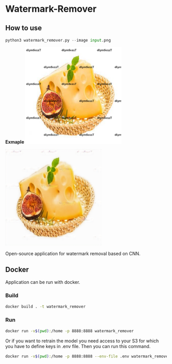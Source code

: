 # Watermark-Remover
## How to use

```python
python3 watermark_remover.py --image input.png
```

**Exmaple**
<img
  src="test_images/input.png"
  alt="Befor"
  title="Before"
  style="display: inline-block; margin: 0 auto; max-width: 300px">
  
<img
  src="test_images/output.png"
  alt="Befor"
  title="Before"
  style="display: inline-block; margin: 0 auto; max-width: 300px">


Open-source application for watermark removal based on CNN. 

## Docker
Application can be run with docker. 

### Build

```bash
docker build . -t watermark_remover
```

### Run
```bash
docker run -v$(pwd):/home -p 8888:8888 watermark_remover
```

Or if you want to retrain the model you need access to your S3 for which you have to define keys in .env file. Then you can run this command. 

```bash
docker run -v$(pwd):/home -p 8888:8888 --env-file .env watermark_remover .env
```
